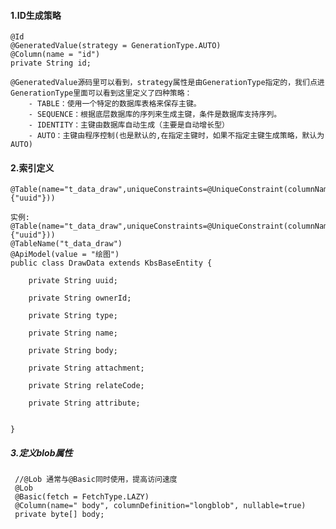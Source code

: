 #### 1.ID生成策略

    @Id
    @GeneratedValue(strategy = GenerationType.AUTO)
    @Column(name = "id")
    private String id;
    
    @GeneratedValue源码里可以看到，strategy属性是由GenerationType指定的，我们点进 GenerationType里面可以看到这里定义了四种策略： 
        - TABLE：使用一个特定的数据库表格来保存主键。 
        - SEQUENCE：根据底层数据库的序列来生成主键，条件是数据库支持序列。 
        - IDENTITY：主键由数据库自动生成（主要是自动增长型） 
        - AUTO：主键由程序控制(也是默认的,在指定主键时，如果不指定主键生成策略，默认为AUTO) 
 
 #### 2.索引定义
 
    @Table(name="t_data_draw",uniqueConstraints=@UniqueConstraint(columnNames={"uuid"}))
    
    实例:
    @Table(name="t_data_draw",uniqueConstraints=@UniqueConstraint(columnNames={"uuid"}))
    @TableName("t_data_draw")
    @ApiModel(value = "绘图")
    public class DrawData extends KbsBaseEntity {
    
        private String uuid;
    
        private String ownerId;
    
        private String type;
    
        private String name;
    
        private String body;
    
        private String attachment;
    
        private String relateCode;
    
        private String attribute;
    
    
    }
##### 3.定义blob属性
     //@Lob 通常与@Basic同时使用，提高访问速度
     @Lob
     @Basic(fetch = FetchType.LAZY)
     @Column(name=" body", columnDefinition="longblob", nullable=true)
     private byte[] body;
     
